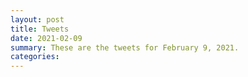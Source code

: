 ```yaml
---
layout: post
title: Tweets
date: 2021-02-09
summary: These are the tweets for February 9, 2021.
categories:
---
```


